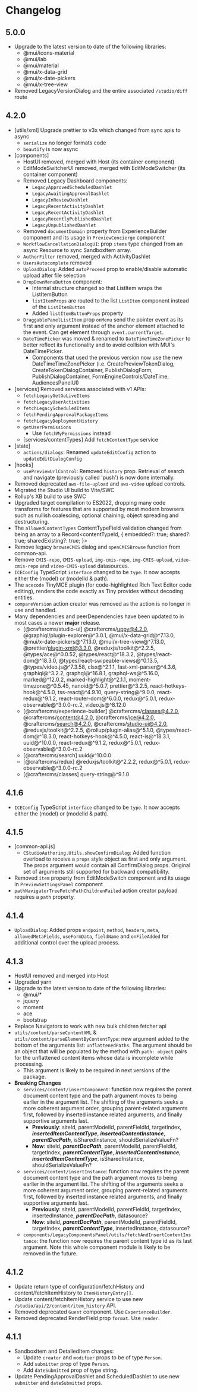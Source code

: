 # Changelog

## 5.0.0
* Upgrade to the latest version to date of the following libraries:
  * @mui/icons-material
  * @mui/lab
  * @mui/material
  * @mui/x-data-grid
  * @mui/x-date-pickers
  * @mui/x-tree-view
* Removed LegacyVersionDialog and the entire associated `/studio/diff` route

## 4.2.0

* [utils/xml] Upgrade prettier to v3x which changed from sync apis to async
  * `serialize` no longer formats code
  * `beautify` is now async
* [components]
  * HostUI removed, merged with Host (its container component)
  * EditModeSwitcherUI removed, merged with EditModeSwitcher (its container component)
  * Removed Legacy Dashboard components:
    * `LegacyApprovedScheduledDashlet`
    * `LegacyAwaitingApprovalDashlet`
    * `LegacyInReviewDashlet`
    * `LegacyRecentActivityDashlet`
    * `LegacyRecentActivityDashlet`
    * `LegacyRecentlyPublishedDashlet`
    * `LegacyUnpublishedDashlet`
  * Removed `documentDomain` property from ExperienceBuilder component and its usage in `PreviewConcierge` component
  * `WorkflowCancellationDialogUI`: prop `items` type changed from an async Resource to sync SandboxItem array.
  * `AuthorFilter` removed, merged with ActivityDashlet
  * `UsersAutocomplete` removed
  * `UploadDialog`: Added `autoProceed` prop to enable/disable automatic upload after file selection
  * `DropDownMenuButton` component:
    * Internal structure changed so that ListItem wraps the ListItemButton
    * `listItemProps` are routed to the list `ListItem` component instead of the `ListItemButton`
    * Added `listItemButtonProps` property
  * `DraggablePanelListItem` prop `onMenu` send the pointer event as its first and only argument instead of the anchor element attached to the event. Can get element through `event.currentTarget`.
  * `DateTimePicker` was moved & renamed to `DateTimeTimeZonePicker` to better reflect its functionality and to avoid collision with MUI's DateTimePicker.
    *  Components that used the previous version now use the new DateTimeTimeZonePicker (i.e. CreatePreviewTokenDialog, CreateTokenDialogContainer, PublishDialogForm, PublishDialogContainer, FormEngineControls/DateTime, AudiencesPanelUI)
* [services] Removed services associated with v1 APIs:
  * `fetchLegacyGetGoLiveItems`
  * `fetchLegacyUserActivities`
  * `fetchLegacyScheduledItems`
  * `fetchPendingApprovalPackageItems`
  * `fetchLegacyDeploymentHistory`
  * `getUserPermissions`
    * Use `fetchMyPermissions` instead
  * [services/contentTypes] Add `fetchContentType` service
* [state]
  * `actions/dialogs`: Renamed `updateEditConfig` action to `updateEditDialogConfig`
* [hooks]
  * `usePreviewUrlControl`: Removed `history` prop. Retrieval of search and navigate (previously called 'push') is now done internally.
* Removed deprecated `aws-file-upload` and `aws-video` upload controls.
* Migrated the Studio UI build to Vite/SWC
* Rollup's XB build to use SWC
* Upgraded target compilation to ES2022, dropping many code transforms for features that are supported by most modern browsers such as nullish coalescing, optional chaining, object spreading and destructuring.
* The `allowedContentTypes` ContentTypeField validation changed from being an array to a Record<contentTypeId, { embedded?: true; shared?: true; sharedExisting?: true; }>
* Remove legacy `browseCMIS` dialog and `openCMISBrowse` function from common-api.
* Remove `CMIS-repo`, `CMIS-upload`, `img-cmis-repo`, `img-CMIS-upload`, `video-cmis-repo` and `video-CMIS-upload` datasources. 
* `ICEConfig` TypeScript `interface` changed to be `type`. It now accepts either the (model) or (modelId & path).
* The `acecode` TinyMCE plugin (for code-highlighted Rich Text Editor code editing), renders the code exactly as Tiny provides without decoding entities.
* `compareVersion` action creator was removed as the action is no longer in use and handled.
* Many dependencies and peerDependencies have been updated to in most cases a newer **major** release.
  * [@craftercms/studio-ui] @craftercms/uppy@4.2.0, @graphiql/plugin-explorer@^3.0.1, @mui/x-data-grid@^7.13.0, @mui/x-date-pickers@^7.13.0, @mui/x-tree-view@^7.13.0, @prettier/plugin-xml@3.3.0, @reduxjs/toolkit@^2.2.5, @types/ace@^0.0.52, @types/react@^18.3.2, @types/react-dom@^18.3.0, @types/react-swipeable-views@^0.13.5, @types/video.js@^7.3.58, clsx@^2.1.1, fast-xml-parser@^4.3.6, graphiql@^3.2.2, graphql@^16.8.1, graphql-ws@^5.16.0, marked@^12.0.2, marked-highlight@^2.1.1, moment-timezone@^0.5.45, nanoid@^5.0.7, prettier@^3.2.5, react-hotkeys-hook@^4.5.0, tss-react@^4.9.10, query-string@^9.0.0, react-redux@^9.1.2, react-router-dom@^6.0.0, redux@^5.0.1, redux-observable@^3.0.0-rc.2, video.js@^8.12.0
  * [@craftercms/experience-builder] @craftercms/classes@4.2.0, @craftercms/content@4.2.0, @craftercms/ice@4.2.0, @craftercms/search@4.2.0, @craftercms/studio-ui@4.2.0, @reduxjs/toolkit@^2.2.5, @rollup/plugin-alias@^5.1.0, @types/react-dom@^18.3.0, react-hotkeys-hook@^4.5.0, react-is@^18.3.1, uuid@^10.0.0, react-redux@^9.1.2, redux@^5.0.1, redux-observable@^3.0.0-rc.2
  * [@craftercms/search] uuid@^10.0.0
  * [@craftercms/redux] @reduxjs/toolkit@^2.2.2, redux@^5.0.1, redux-observable@^3.0.0-rc.2
  * [@craftercms/classes] query-string@^9.1.0

## 4.1.6
* `ICEConfig` TypeScript `interface` changed to be `type`. It now accepts either the (model) or (modelId & path).

## 4.1.5
* [common-api.js]
  * `CStudioAuthoring.Utils.showConfirmDialog`: Added function overload to receive a `props` style object as first and only argument. The props argument would contain all ConfirmDialog props. Original set of arguments still supported for backward compatibility.
* Removed `item` property from EditModeSwitch component and its usage in `PreviewSettingsPanel` component
* `pathNavigatorTreeFetchPathChildrenFailed` action creator payload requires a `path` property.

## 4.1.4
  * `UploadDialog`: Added props `endpoint`, `method`, `headers`, `meta`, `allowedMetaFields`, `useFormData`, `fieldName` and `onFileAdded` for additional control over the upload process.

## 4.1.3

* HostUI removed and merged into Host
* Upgraded yarn
* Upgrade to the latest version to date of the following libraries:
  * @mui/*
  * jquery
  * moment
  * ace
  * bootstrap
* Replace Navigators to work with new bulk children fetcher api
* `utils/content/parseContentXML` & `utils/content/parseElementByContentType`: new argument added to the bottom of the arguments list: `unflattenedPaths`. The argument should be an object that will be populated by the method with `path: object` pairs for the unflattened content items whose data is incomplete while processing.
  * This argument is likely to be required in next versions of the package.
* **Breaking Changes**
  * `services/content/insertComponent`: function now requires the parent document content type and the path argument moves to being earlier in the argument list.
    The shifting of the arguments seeks a more coherent argument order, grouping parent-related arguments first, followed by inserted instance related arguments, and finally supportive arguments last.
    * **Previously**: siteId, parentModelId, parentFieldId, targetIndex, **_insertedItemContentType_**, **_insertedContentInstance_**, _**parentDocPath**_, isSharedInstance, shouldSerializeValueFn?
    * **Now**: siteId, _**parentDocPath**_, parentModelId, parentFieldId, targetIndex, _**parentContentType**_, _**insertedContentInstance**_, _**insertedItemContentType**_, isSharedInstance, shouldSerializeValueFn?
  * `services/content/insertInstance`: function now requires the parent document content type and the path argument moves to being earlier in the argument list.
    The shifting of the arguments seeks a more coherent argument order, grouping parent-related arguments first, followed by inserted instance related arguments, and finally supportive arguments last.
    * **Previously**: siteId, parentModelId, parentFieldId, targetIndex, insertedInstance, _**parentDocPath**_, datasource?
    * **Now**: siteId, _**parentDocPath**_, parentModelId, parentFieldId, targetIndex, _**parentContentType**_, insertedInstance, datasource?
  * `components/LegacyComponentsPanel/utils/fetchAndInsertContentInstance`: the function now requires the parent content type id as its last argument. Note this whole component module is likely to be removed in the future.

## 4.1.2

* Update return type of configuration/fetchHistory and content/fetchItemHistory to `ItemHistoryEntry[]`.
* Update content/fetchItemHistory service to use new `/studio/api/2/content/item_history` API.
* Removed deprecated `Guest` component. Use `ExperienceBuilder`.
* Removed deprecated RenderField prop `format`. Use `render`.

## 4.1.1

* SandboxItem and DetailedItem changes:
  * Update `creator` and `modifier` props to be of type `Person`.
  * Add `submitter` prop of type `Person`.
  * Add `dateSubmitted` prop of type string.
* Update PendingApprovalDashlet and ScheduledDashlet to use new `submitter` and `dateSubmitted` props.

